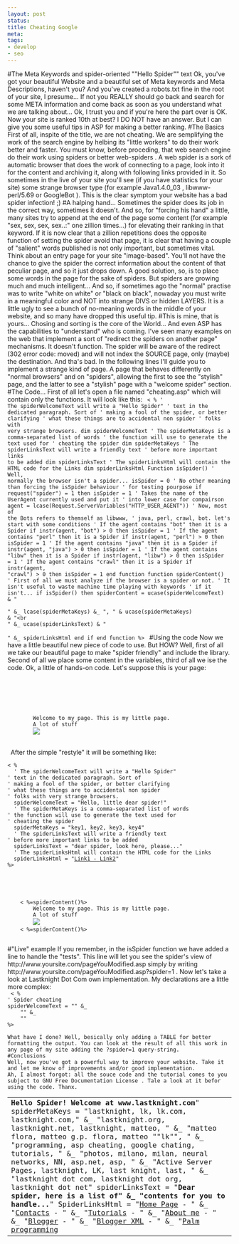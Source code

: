 ```yaml
--- 
layout: post
status: 
title: Cheating Google
meta: 
tags:
- develop
- seo
---
```

#The Meta Keywords and spider-oriented ""Hello Spider"" text
Ok, you've got your beautiful Website and a beautiful set of Meta keywords and Meta Descriptions, haven't you? And you've created a robots.txt fine in the root of your site, I presume... If not you REALLY should go back and search for some META information and come back as soon as you understand what we are talking about...
Ok, I trust you and if you're here the part over is OK. Now your site is ranked 10th at best? I DO NOT have an answer. But I can give you some useful tips in ASP for making a better ranking.
#The Basics
First of all, inspite of the title, we are not cheating. We are semplifying the work of the search engine by helbing its "little workers" to do their work better and faster.
You must know, before proceding, that web search engine do their work using spiders or better web-spiders . A web spider is a sork of automatic browser that does the work of connecting to a page, look into it for the content and archiving it, along with following links provided in it. So sometimes in the live of your site you'll see (if you have statistics for your site) some strange browser type (for example Java1.4.0_03 , libwww-perl/5.69 or GoogleBot ). This is the clear symptom your website has a bad spider infection! ;)
#A halping hand...
Sometimes the spider does its job in the correct way, sometimes it doesn't. And so, for "forcing his hand" a little, many sites try to append at the end of the page some content (for example "sex, sex, sex, sex..:" one zillion times...) for elevating their ranking in that keyword. If it is now clear that a zillion repetitions does the opposite function of setting the spider avoid that page, it is clear that having a couple of "salient" words published is not only important, but sometimes vital.
Think about an entry page for your site "image-based". You'll not have the chance to give the spider the correct information about the content of that peculiar page, and so it just drops down.
A good solution, so, is to place some words in the page for the sake of spiders. But spiders are growing much and much intelligent... And so, if sometimes ago the "normal" practise was to write "white on white" or "black on black", nowaday you must write in a meaningful color and NOT into strange DIVS or hidden LAYERS.
It is a little ugly to see a bunch of no-meaning words in the middle of your website, and so many have dropped this useful tip.
#This is mine, that is yours...
Chosing and sorting is the core of the World... And even ASP has the capabilities to "understand" who is coming. I've seen many examples on the web that implement a sort of "redirect the spiders on another page" mechanisms. It doesn't function. The spider will be aware of the redirect (302 error code: moved) and will not index the SOURCE page, only (maybe) the destination. And tha's bad.
In the following lines I'll guide you to implement a strange kind of page. A page that behaves differently on "normal browsers" and on "spiders", allowing the first to see the "stylish" page, and the latter to see a "stylish" page with a "welcome spider" section.
#The Code...
First of all let's open a file named "cheating.asp" which will contain only the functions.
It will look like this:
<code lang="asp">
 < %
  ' The spiderWelcomeText will write a "Hello Spider"
  ' text in the dedicated paragraph. Sort of
  ' making a fool of the spider, or better clarifying
  ' what these things are to accidental non spider
  ' folks with very strange browsers.
  dim spiderWelcomeText
  ' The spiderMetaKeys is a comma-separated list of words
  ' the function will use to generate the text used for
  ' cheating the spider
  dim spiderMetaKeys
  ' The spiderLinksText will write a friendly text
  ' before more important links to be added
  dim spiderLinksText
  ' The spiderLinksHtml will contain the HTML code for the Links
  dim spiderLinksHtml
Function isSpider()
  	' Well, normally the browser isn't a spider...
  	isSpider = 0
  	' No other meaning than forcing the isSpider behaviour
	' for testing pourpose
  	if request("spider") = 1 then isSpider = 1
  	' Takes the name of the UserAgent currently used and put it
	' into lower case for compairson
  	agent = lcase(Request.ServerVariables("HTTP_USER_AGENT"))
  	' Now, most of the Bots refers to themself as libwww,
	' java, perl, crawl, bot. let's start with some conditions
	' If the agent contains "bot" then it is a Spider
  	if instr(agent, "bot")  > 0 then isSpider = 1
  	' If the agent contains "perl" then it is a Spider
  	if instr(agent, "perl") > 0 then isSpider = 1
  	' If the agent contains "java" then it is a Spider
  	if instr(agent, "java") > 0 then isSpider = 1
  	' If the agent contains "libw" then it is a Spider
  	if instr(agent, "libw") > 0 then isSpider = 1
  	' If the agent contains "crawl" then it is a Spider
  	if instr(agent, "crawl") > 0 then isSpider = 1
end function
function spiderContent()
  	' First of all we must analyze if the browser is a spider or not.
	' It isn't useful to waste machine time playing with keywords
	' if it isn't...
  	if isSpider() then
		spiderContent = ucase(spiderWelcomeText) & "  
" &_
		lcase(spiderMetaKeys) &_
		", " & ucase(spiderMetaKeys) & "<br <br/>" &_ 
		ucase(spiderLinksText) & "  
" &_
		spiderLinksHtml
	end if
end function
%> 
</code>
#Using the code
Now we have a little beautiful new piece of code to use. But HOW? Well, first of all we take our beautiful page to make "spider friendly" and include the library. Second of all we place some content in the variables, third of all we ise the code.
Ok, a little of hands-on code. Let's suppose this is your page:
<code lang="html">
 <html>
	<head>
		<title>My Little Page</title>
	</head>
	<body>
		Welcome to my page. This is my little page.  
		A lot of stuff  
		<img src="abeautifulimage.gif"/>
	</body>
</html>
 </code>
After the simple "restyle" it will be something like:
<code lang="asp">
   <!--#include file="cheating.asp"-->
< %
  ' The spiderWelcomeText will write a "Hello Spider"
' text in the dedicated paragraph. Sort of
' making a fool of the spider, or better clarifying
' what these things are to accidental non spider
' folks with very strange browsers.
  spiderWelcomeText = "Hello, little dear spider!"
  ' The spiderMetaKeys is a comma-separated list of words
' the function will use to generate the text used for
' cheating the spider
  spiderMetaKeys = "key1, key2, key3, key4"
  ' The spiderLinksText will write a friendly text
' before more important links to be added
  spiderLinksText = "dear spider, look here, please..."
  ' The spiderLinksHtml will contain the HTML code for the Links
  spiderLinksHtml = "<a href='1.asp'>Link1 - <a href='2.asp'>Link2</a>"
%>  
<html>
	<head>
		<title>My Little Page</title>
	</head>
	<body>
  	< %=spiderContent()%>  
		Welcome to my page. This is my little page.  
		A lot of stuff  
		<img src="abeautifulimage.gif"/>
  	< %=spiderContent()%>  
	</body>
</html>
</code>
#"Live" example
If you remember, in the isSpider function we have added a line to handle the "tests". This line will let you see the spider's view of http://www.yoursite.com/pageYouModified.asp simply by writing http://www.yoursite.com/pageYouModified.asp?spider=1 .
Now let's take a look at Lastknight Dot Com own implementation. My declarations are a little more complex:
<code lang="asp">
 < %
' Spider cheating
spiderWelcomeText = "<table width=50% align=center><tr>" &_ 
	"<td><b>Hello Spider! Welcome at www.lastknight.com</b>"
spiderMetaKeys = "lastknight, lk, lk.com, lastknight.com," &_ 
	"lastknight.org, lastknight.net, lastknight, matteo, " &_ 
	"matteo flora, matteo g.p. flora, matteo ""lk"", " &_
	"programming, asp cheating, google chating, tutorials, " &_ 
	"photos, milano, milan, neural networks, NN, asp.net, asp, " &_
	"Active Server Pages, lastknight, LK, last knight, last, " &_
	"lastknight dot com, lastknight dot org, lastknight dot net"
spiderLinksText = "<b>Dear spider, here is a list of" &_
	"contents for you to handle...</b>"
SpiderLinksHtml = "<a href='default.asp'>Home Page</a> - " &_ 
	"<a href='contacts.asp'>Contacts</a> - " &_ 
	"<a href='titorials.asp'>Tutorials</a> - " &_ 
	"<a href='me.asp'>About me</a> - " &_ 
	"<a href='blogger.asp'>Blogger</a> - " &_ 
	"<a href='index.xml'>Blogger XML</a> - " &_ 
	"<a href='/palm/'>Palm programming</a></td>" &_ 
	"</tr>"
%>
</code>
What have I done? Well, besically only adding a TABLE for better formatting the output. You can look at the result of all this work in any page of my site adding the ?spider=1 query-string.
#Conclusions
Well, now you've got a powerful way to improve your website. Take it and let me know of improvements and/or good implementation.
Ah, I almost forgot: all the souce code and the tutorial comes to you subject to GNU Free Documentation License . Tale a look at it befor using the code. Thanx. 
